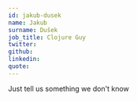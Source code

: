 ```yaml
---
id: jakub-dusek
name: Jakub
surname: Dušek
job_title: Clojure Guy
twitter: 
github:
linkedin:
quote:
---
```


Just tell us something we don't know
